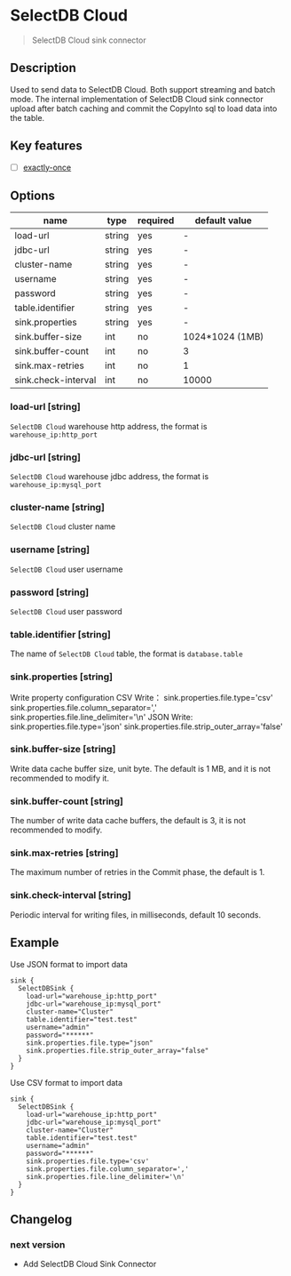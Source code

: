 # SelectDB Cloud

> SelectDB Cloud sink connector

## Description
Used to send data to SelectDB Cloud. Both support streaming and batch mode.
The internal implementation of SelectDB Cloud sink connector upload after batch caching and commit the CopyInto sql to load data into the table.
## Key features

- [ ] [exactly-once](../../concept/connector-v2-features.md)

## Options

| name                        | type   | required | default value   |
|-----------------------------|--------|----------|-----------------|
| load-url                    | string | yes      | -               |
| jdbc-url                    | string | yes      | -               |
| cluster-name                | string | yes      | -               |
| username                    | string | yes      | -               |
| password                    | string | yes      | -               |
| table.identifier            | string | yes      | -               |
| sink.properties             | string | yes      | -               |
| sink.buffer-size            | int    | no       | 1024*1024 (1MB) |
| sink.buffer-count           | int    | no       | 3               |
| sink.max-retries            | int    | no       | 1               |
| sink.check-interval         | int    | no       | 10000           |

### load-url [string]

`SelectDB Cloud` warehouse http address, the format is `warehouse_ip:http_port`

### jdbc-url [string]

`SelectDB Cloud` warehouse jdbc address, the format is `warehouse_ip:mysql_port`

### cluster-name [string]

`SelectDB Cloud` cluster name

### username [string]

`SelectDB Cloud` user username

### password [string]

`SelectDB Cloud` user password

### table.identifier [string]

The name of `SelectDB Cloud` table, the format is `database.table`

### sink.properties [string]

Write property configuration
CSV Write：
    sink.properties.file.type='csv' 
    sink.properties.file.column_separator=',' 
    sink.properties.file.line_delimiter='\n' 
JSON Write: 
    sink.properties.file.type='json' 
    sink.properties.file.strip_outer_array='false'

### sink.buffer-size [string]

Write data cache buffer size, unit byte. The default is 1 MB, and it is not recommended to modify it.

### sink.buffer-count [string]

The number of write data cache buffers, the default is 3, it is not recommended to modify.

### sink.max-retries [string]

The maximum number of retries in the Commit phase, the default is 1.

### sink.check-interval [string]

Periodic interval for writing files, in milliseconds, default 10 seconds.

## Example

Use JSON format to import data

```
sink {
  SelectDBSink {
    load-url="warehouse_ip:http_port"
    jdbc-url="warehouse_ip:mysql_port"
    cluster-name="Cluster"
    table.identifier="test.test"
    username="admin"
    password="******"
    sink.properties.file.type="json"
    sink.properties.file.strip_outer_array="false"
  }
}
```

Use CSV format to import data

```
sink {
  SelectDBSink {
    load-url="warehouse_ip:http_port"
    jdbc-url="warehouse_ip:mysql_port"
    cluster-name="Cluster"
    table.identifier="test.test"
    username="admin"
    password="******"
    sink.properties.file.type='csv' 
    sink.properties.file.column_separator=',' 
    sink.properties.file.line_delimiter='\n' 
  }
}
```

## Changelog

### next version

- Add SelectDB Cloud Sink Connector